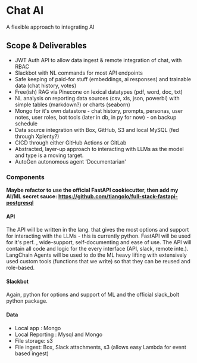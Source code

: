 # Chat AI
A flexible approach to integrating AI

## Scope & Deliverables

- JWT Auth API to allow data ingest & remote integration of chat, with RBAC
- Slackbot with NL commands for most API endpoints
- Safe keeping of paid-for stuff (embeddings, ai responses) and trainable data (chat history, votes) 
- Free(ish) RAG via Pinecone on lexical datatypes (pdf, word, doc, txt)
- NL analysis on reporting data sources (csv, xls, json, powerbi) with simple tables (markdown?) or charts (seaborn)
- Mongo for it's own datastore - chat history, prompts, personas, user notes, user roles, bot tools (later in db, in py for now) - on backup schedule
- Data source integration with Box, GitHub, S3 and local MySQL (fed through Xplenty?)
- CICD through either GitHub Actions or GitLab
- Abstracted, layer-up approach to interacting with LLMs as the model and type is a moving target. 
- AutoGen autonomous agent 'Documentarian'

### Components
**Maybe refactor to use the official FastAPI cookiecutter, then add my AI/ML secret sauce:  https://github.com/tiangolo/full-stack-fastapi-postgresql**

#### API
The API will be written in the lang. that gives the most options and support for interacting with the LLMs - this is currently python.
FastAPI will be used for it's perf. , wide-support, self-documenting and ease of use.  The API will contain all code and logic for the every interface (API, slack, remote inte.).  LangChain Agents will be used to do the ML heavy lifting with extensively used custom tools (functions that we write) so that they can be reused and role-based. 

#### Slackbot
Again, python for options and support of ML and the official slack_bolt python package.

#### Data
- Local app : Mongo 
- Local Reporting : Mysql and Mongo
- File storage: s3
- File ingest: Box, Slack attachments, s3 (allows easy Lambda for event based ingest)






